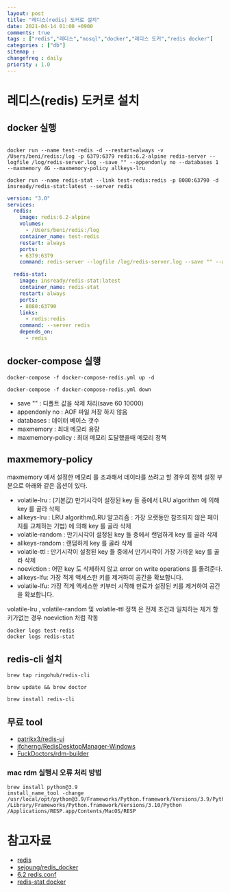 ```yaml
---
layout: post
title: "레디스(redis) 도커로 설치"
date: 2021-04-14 01:00 +0900
comments: true
tags : ["redis","레디스","nosql","docker","레디스 도커","redis docker"]
categories : ["db"]
sitemap :
changefreq : daily
priority : 1.0
---
```

# 레디스(redis) 도커로 설치

## docker 실행

```

docker run --name test-redis -d --restart=always -v /Users/beni/redis:/log -p 6379:6379 redis:6.2-alpine redis-server --logfile /log/redis-server.log --save "" --appendonly no --databases 1 --maxmemory 4G --maxmemory-policy allkeys-lru

docker run --name redis-stat --link test-redis:redis -p 8080:63790 -d insready/redis-stat:latest --server redis

```

```yaml
version: "3.0"
services:
  redis:
    image: redis:6.2-alpine
    volumes:
      - /Users/beni/redis:/log
    container_name: test-redis
    restart: always
    ports:
    - 6379:6379
    command: redis-server --logfile /log/redis-server.log --save "" --appendonly no --databases 1 --maxmemory 4G --maxmemory-policy allkeys-lru

  redis-stat:
    image: insready/redis-stat:latest
    container_name: redis-stat
    restart: always
    ports:
    - 8080:63790
    links:
      - redis:redis
    command: --server redis
    depends_on:
      - redis
```

## docker-compose 실행

```
docker-compose -f docker-compose-redis.yml up -d

docker-compose -f docker-compose-redis.yml down

```

* save "" : 디폴트 값을 삭제 처리(save 60 10000)
* appendonly no : AOF 파일 저장 하지 않음
* databases : 데이터 베이스 갯수
* maxmemory : 최대 메모리 용량
* maxmemory-policy : 최대 메모리 도달했을때 메모리 정책

## maxmemory-policy
maxmemory 에서 설정한 메모리 를 초과해서 데이타를 쓰려고 할 경우의 정책 설정 부분으로 아래와 같은 옵션이 있다.

* volatile-lru : (기본값) 만기시각이 설정된 key 들 중에서 LRU algorithm 에 의해 key 를 골라 삭제
* allkeys-lru : LRU algorithm(LRU 알고리즘 : 가장 오랫동안 참조되지 않은 페이지를 교체하는 기법) 에 의해 key 를 골라 삭제
* volatile-random : 만기시각이 설정된 key 들 중에서 랜덤하게 key 를 골라 삭제
* allkeys-random : 랜덤하게 key 를 골라 삭제
* volatile-ttl : 만기시각이 설정된 key 들 중에서 만기시각이 가장 가까운 key 를 골라 삭제
* noeviction : 어떤 key 도 삭제하지 않고 error on write operations 를 돌려준다.
* allkeys-lfu: 가장 적게 액세스한 키를 제거하여 공간을 확보합니다.
* volatile-lfu: 가장 적게 액세스한 키부터 시작해 만료가 설정된 키를 제거하여 공간을 확보합니다.


volatile-lru , volatile-random 및 volatile-ttl 정책 은 전제 조건과 일치하는 제거 할 키가없는 경우 noeviction 처럼 작동


```
docker logs test-redis
docker logs redis-stat
```

## redis-cli 설치

```
brew tap ringohub/redis-cli

brew update && brew doctor

brew install redis-cli
```

## 무료 tool

* [patrikx3/redis-ui](https://github.com/patrikx3/redis-ui)
* [jfcherng/RedisDesktopManager-Windows](https://github.com/jfcherng/RedisDesktopManager-Windows)
* [FuckDoctors/rdm-builder](https://github.com/FuckDoctors/rdm-builder)

### mac rdm 실행시 오류 처리 방법

```
brew install python@3.9
install_name_tool -change /usr/local/opt/python@3.9/Frameworks/Python.framework/Versions/3.9/Python /Library/Frameworks/Python.framework/Versions/3.10/Python /Applications/RESP.app/Contents/MacOS/RESP

```


# 참고자료
* [redis](https://redis.io/)
* [sejoung/redis_docker](https://github.com/sejoung/redis_docker)
* [6.2 redis.conf](https://github.com/redis/redis/blob/6.2/redis.conf)
* [redis-stat docker](https://hub.docker.com/r/insready/redis-stat/)

